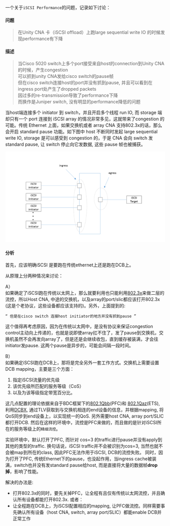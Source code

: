 一个关于`iSCSI Performance`的问题，记录如下讨论：

#### 问题
> 在Unity CNA 卡（iSCSI offload）上跑large sequential write IO 的时候发现performance有下降

#### 描述
> 当Cisco 5020 switch上多个port接受来自host的connection到Unity CNA的时候，产生congestion  
> 可以抓到unity CNA发给cisco switch的pause帧  
> 但在cisco switch连接host的port并没有抓到pause, 并且可以看到在ingress port处产生了dropped packets  
> 因过多的re-transmission导致了performance下降  
> 而换作是Juniper switch, 没有明显的performance降低的问题  

当host端连接多个 initiator 到 switch，并且开启多个线程 run IO, 而 storage 端却只有一个 port 连接到 iSCSI array 的情况非常多见，这就带来了congestion 的可能。传统 Ethernet 上面，如果交换机或者 array CNA 支持802.3x的话，那么会开启 standard pause 功能。如下图中 host 不断同时发起 large sequential write IO, storage 是可以感受到 congestion 的，于是 CNA 会向 switch 发 standard pause, 让 switch 停止向它发数据, 这些 pause 帧也被捕获。


![topo](iSCSI_pete.png)

#### 分析
首先，应该明确iSCSI 是要跑在传统ethernet上还是跑在DCB上。

从原理上分两种情况来讨论：

A）  
如果确定了iSCSI跑在传统以太网上，那么就要利用也只能利用[802.3x](https://en.wikipedia.org/wiki/Ethernet_flow_control)来做二层的流控，所以Host CNA, 中途的交换机，以及array的port/slic都应该打开802.3x (这是个老协议，这些设备都应该支持的)。另外，上面提到的:
```
“ 但是在cisco switch 连接host initiator的地方并没有抓到pause ”
```

这个值得再考虑原因，因为在传统以太网中，是没有协议来保证congestion control主动向上传递的，也就是说即使array扛不住了，发了pause到交换机，交换机虽然不会再发向array了，但是还是会继续收包，直到缓存被装满，才会往initiator发pause. 这两个pause是异步的，可能会间隔一段时间。

B）  
如果确定iSCSI跑在DCB上，那将是完全另外一套工作方式。交换机上需要设置DCB mapping，主要是三个方面：
1. 指定iSCSI流量的优先级  
2. 该优先级所匹配的服务等级（CoS）  
3. 以及为该等级指定带宽百分比。

这几点配置的理论依据来自于BDC框架下的[802.1Qbb](https://en.wikipedia.org/wiki/Ethernet_flow_control)(PFC)和 [802.1Qaz](https://docs.microsoft.com/en-us/windows-hardware/drivers/network/enhanced-transmission-selection--ets--algorithm)(ETS), 利用[DCBX](https://en.wikipedia.org/wiki/Link_Layer_Discovery_Protocol#Data_Center_Bridging_Capabilities_Exchange_Protocol), 通过TLV获取到与交换机相连的end设备的信息，并根据mapping, 将QoS同步到end设备上，以实现统一的QoS. 另外需要host CNA, array port/SLIC 都打开DCB. 然后在这样的环境中，流控是PFC来做的，而且做的是针对iSCSI所在的服务等级上的`精细流控`。

实验环境中，默认打开了PFC, 而针对 cos=3 的traffic进行pause并没有apply到其他的类型的traffic. 换句话说，iSCSI traffic并不会被识别为cos=3, 当然也就不会被map到所在的class, 因此PFC无法作用于iSCSI, DCB的流控失败。 同时，因为打开了PFC, 传统Ethernet下的pause，也没起作用，当ingress cache被装满，switch也并没有发standard pause给host, 而是直接将大量的数据帧**drop掉**，影响了性能。

解决的办法是:
- 打开802.3x的同时，要先关掉PFC，让全程有且仅有传统以太网流控，并且确认所有设备都能打开802.3x. 或者：
- 让全程跑在DCB上，为iSCSI配置相应的mapping, 让PFC做流控。同样需要事先确认所有设备（host CNA, switch, array port/SLIC）都能enable DCB并正常工作

